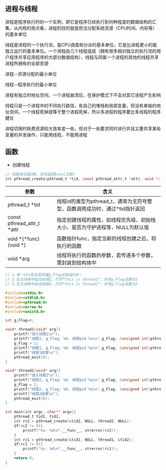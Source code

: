 <!--
 * @Description: 
 * @Version: 1.0
 * @Author: DaLao
 * @Email: dalao_li@163.com
 * @Date: 2021-11-13 17:31:05
 * @LastEditors: DaLao
 * @LastEditTime: 2021-11-13 18:28:52
-->

## 进程与线程

进程是程序执行时的一个实例，即它是程序已经执行到何种程度的数据结构的汇集，从内核的观点看，进程的目的就是担当分配系统资源（CPU时间、内存等）的基本单位

线程是进程的一个执行流，是CPU调度和分派的基本单位，它是比进程更小的能独立运行的基本单位。一个进程由几个线程组成（拥有很多相对独立的执行流的用户程序共享应用程序的大部分数据结构），线程与同属一个进程的其他的线程共享进程所拥有的全部资源

进程--资源分配的最小单位

线程--程序执行的最小单位

进程有独立的地址空间，一个进程崩溃后，在保护模式下不会对其它进程产生影响

线程只是一个进程中的不同执行路径，有自己的堆栈和局部变量，但没有单独的地址空间，一个线程死掉就等于整个进程死掉，所以多进程的程序要比多线程的程序健壮

进程切换时耗费资源较大效率差一些，但对于一些要求同时进行并且又要共享某些变量的并发操作，只能用线程，不能用进程

## 函数

- 创建线程

```c
// 创建成功返回0，否则返回Exxx(正数)
int pthread_create(pthread_t *tid, const pthread_attr_t *attr, void *(*func) (void *), void *arg);
```
| 参数                       | 含义                                                                         |
| -------------------------- | ---------------------------------------------------------------------------- |
| pthread_t \*tid            | 线程id的类型为pthread_t，通常为无符号整型，函数调用成功时，通过*tid指针返回  |
| const pthread_attr_t *attr | 指定创建线程的属性，如线程优先级、初始栈大小、是否为守护进程等，NULL为默认值 |
| void *(*func) (void *)     | 函数指针func，指定当新的线程创建之后，将执行的函数                           |
| void *arg                  | 线程将执行的函数的参数，若传递多个参数，需封装到结构体中                     |


```c
// 1.有一int型全局变量g_Flag初始值为0；
// 2.在主线称中起动线程1，打印“this is thread1”，并将g_Flag设置为1
// 3.在主线称中启动线程2，打印“this is thread2”，并将g_Flag设置为2

#include<stdio.h>
#include<stdlib.h>
#include<pthread.h>
#include<errno.h>
#include<unistd.h>

int g_Flag=0;

void* thread1(void* arg){
	printf("进入线程1\n");
	printf("线程1, g_Flag: %d, 线程pid %u\n",g_Flag, (unsigned int)pthread_self());
	g_Flag = 1;
	printf("线程1, g_Flag: %d, 线程pid %u\n",g_Flag, (unsigned int)pthread_self());
	printf("线程1结束\n");
	pthread_exit(0);
}

void* thread2(void* arg){
	printf("进入线程2\n");
	printf("线程2, g_Flag: %d, 线程pid %u\n",g_Flag, (unsigned int)pthread_self());
	g_Flag = 2;
	printf("线程2, g_Flag: %d, 线程pid %u\n",g_Flag, (unsigned int)pthread_self());
	printf("线程2结束\n");
	pthread_exit(0);
}

int main(int argc, char** argv){
	pthread_t tid1, tid2;
	int rc2 = pthread_create(&tid2, NULL, thread2, NULL);
	if(rc2 != 0){
        printf("%s: %d\n",__func__, strerror(rc2));
    }
	int rc1 = pthread_create(&tid1, NULL, thread1, &tid2);
	if(rc1 != 0){
        printf("%s: %d\n",__func__, strerror(rc1));
    }
	return 0;
}
```